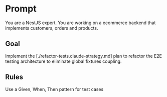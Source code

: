 # Prompt

You are a NestJS expert.
You are working on a ecommerce backend that implements customers, orders and products.

## Goal

Implement the [./refactor-tests.claude-strategy.md] plan to refactor the E2E testing architecture to eliminate global fixtures coupling.

## Rules

<rule>Use a Given, When, Then pattern for test cases</rule>
